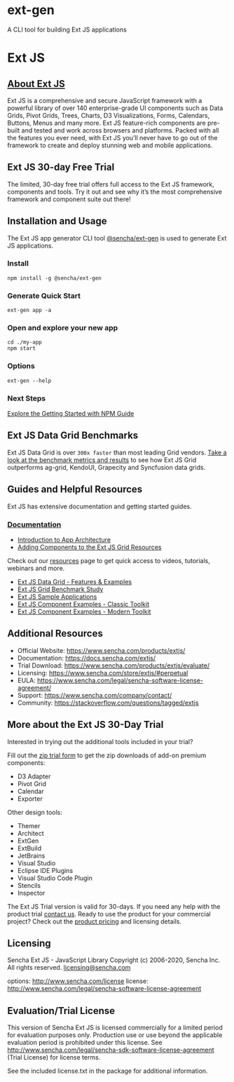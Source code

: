 # ext-gen
A CLI tool for building Ext JS applications

# Ext JS

## [About Ext JS](http://www.sencha.com/)
Ext JS is a comprehensive and secure JavaScript framework with a powerful library of over 140 enterprise-grade UI components such as Data Grids, Pivot Grids, Trees, Charts, D3 Visualizations, Forms, Calendars, Buttons, Menus and many more. Ext JS feature-rich components are pre-built and tested and work across browsers and platforms. Packed with all the features you ever need, with Ext JS you’ll never have to go out of the framework to create and deploy stunning web and mobile applications.

## Ext JS 30-day Free Trial
The limited, 30-day free trial offers full access to the Ext JS framework, components and tools.  Try it out and see why it’s the most comprehensive framework and component suite out there! 

## Installation and Usage
The Ext JS app generator CLI tool [@sencha/ext-gen](https://www.npmjs.com/package/@sencha/ext-gen) is used to generate Ext JS applications. 

### Install
``` 
npm install -g @sencha/ext-gen
```

### Generate Quick Start
```
ext-gen app -a
```

### Open and explore your new app
```
cd ./my-app
npm start
```

### Options
```
ext-gen --help
``` 

### Next Steps
[Explore the Getting Started with NPM Guide](https://docs.sencha.com/extjs/7.5.0/guides/getting_started/getting_started_with_npm.html)

## Ext JS Data Grid Benchmarks
Ext JS Data Grid is over `300x faster` than most leading Grid vendors. [Take a look at the benchmark metrics and results](https://www.sencha.com/blog/ext-js-performance-benchmarks/) to see how Ext JS Grid outperforms ag-grid, KendoUI, Grapecity and Syncfusion data grids.  

## Guides and Helpful Resources
Ext JS has extensive documentation and getting started guides. 

### [Documentation](https://docs.sencha.com/extjs/)
* [Introduction to App Architecture](https://docs.sencha.com/extjs/7.5.0/guides/application_architecture/application_architecture.html)
* [Adding Components to the Ext JS Grid
Resources](https://docs.sencha.com/extjs/7.5.0/guides/components/widgets_widgets_columns.html)

Check out our [resources](https://www.sencha.com/resources/) page to get quick access to videos, tutorials, webinars and more.

* [Ext JS Data Grid - Features & Examples](https://www.sencha.com/grid)
* [Ext JS Grid Benchmark Study](https://www.sencha.com/blog/ext-js-performance-benchmarks/)
* [Ext JS Sample Applications](https://examples.sencha.com/extjs/7.5.0/)
* [Ext JS Component Examples - Classic Toolkit](https://examples.sencha.com/extjs/7.5.0/examples/kitchensink/?classic#all)
* [Ext JS Component Examples - Modern Toolkit](https://examples.sencha.com/extjs/7.5.0/examples/kitchensink/?modern#all)

## Additional Resources
* Official Website: https://www.sencha.com/products/extjs/
* Documentation: https://docs.sencha.com/extjs/
* Trial Download: https://www.sencha.com/products/extjs/evaluate/
* Licensing: https://www.sencha.com/store/extjs/#perpetual
* EULA: https://www.sencha.com/legal/sencha-software-license-agreement/
* Support: https://www.sencha.com/company/contact/
* Community: https://stackoverflow.com/questions/tagged/extjs

## More about the Ext JS 30-Day Trial
Interested in trying out the additional tools included in your trial?

Fill out the [zip trial form](https://www.sencha.com/products/extjs/evaluate/) to get the zip downloads of add-on premium components: 
* D3 Adapter
* Pivot Grid
* Calendar
* Exporter 

Other design tools:  
* Themer
* Architect
* ExtGen
* ExtBuild
* JetBrains
* Visual Studio
* Eclipse IDE Plugins
* Visual Studio Code Plugin
* Stencils
* Inspector
 
The Ext JS Trial version is valid for 30-days. If you need any help with the product trial [contact us](https://www.sencha.com/company/contact/). Ready to use the product for your commercial project? Check out the [product pricing](https://www.sencha.com/store/extjs/#perpetual) and licensing details. 

## Licensing
Sencha Ext JS - JavaScript Library
Copyright (c) 2006-2020, Sencha Inc.
All rights reserved.
licensing@sencha.com
 
options: http://www.sencha.com/license
license: http://www.sencha.com/legal/sencha-software-license-agreement
 
Evaluation/Trial License
------------------------------------------------------------------------------------------
This version of Sencha Ext JS is licensed commercially for a limited period for evaluation purposes only. Production use or use beyond the applicable evaluation period is prohibited under this license.
See http://www.sencha.com/legal/sencha-sdk-software-license-agreement (Trial License) for license terms.

See the included license.txt in the package for additional information.

 






